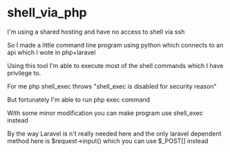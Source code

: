 # shell_via_php

I'm using a shared hosting and have no access to shell via ssh

So I made a little command line program using python which connects to an api which I wote in php+laravel 

Using this tool I'm able to execute most of the shell commands which I have privilege to.

For me php shell_exec throws "shell_exec is disabled for security reason"

But fortunately I'm able to run php exec command

With some minor modification you can make program use shell_exec instead

By the way Laravel is n't really needed here and the only laravel dependent method here is $request->input() which you can use $_POST[] instead


